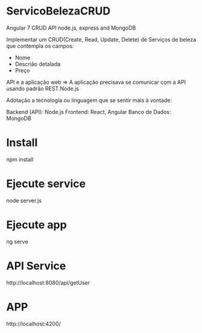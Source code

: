 # ServicoBelezaCRUD
Angular 7 CRUD API node.js, express and MongoDB

Implementar um CRUD(Create, Read, Update, Delete) de Serviços de beleza que contempla os campos:
  - Nome
  - Descrião detalada
  - Preço
  
API e a aplicação web => A aplicação precisava se comunicar com a API usando padrão REST.Node.js

Adotação a tecnologia ou linguagem que se sentir mais à vontade:

Backend (API): Node.js
Frontend: React, Angular
Banco de Dados: MongoDB

# Install
npm install

# Ejecute service
node server.js

# Ejecute app
ng serve

# API Service
http://localhost:8080/api/getUser

# APP
http://localhost:4200/
